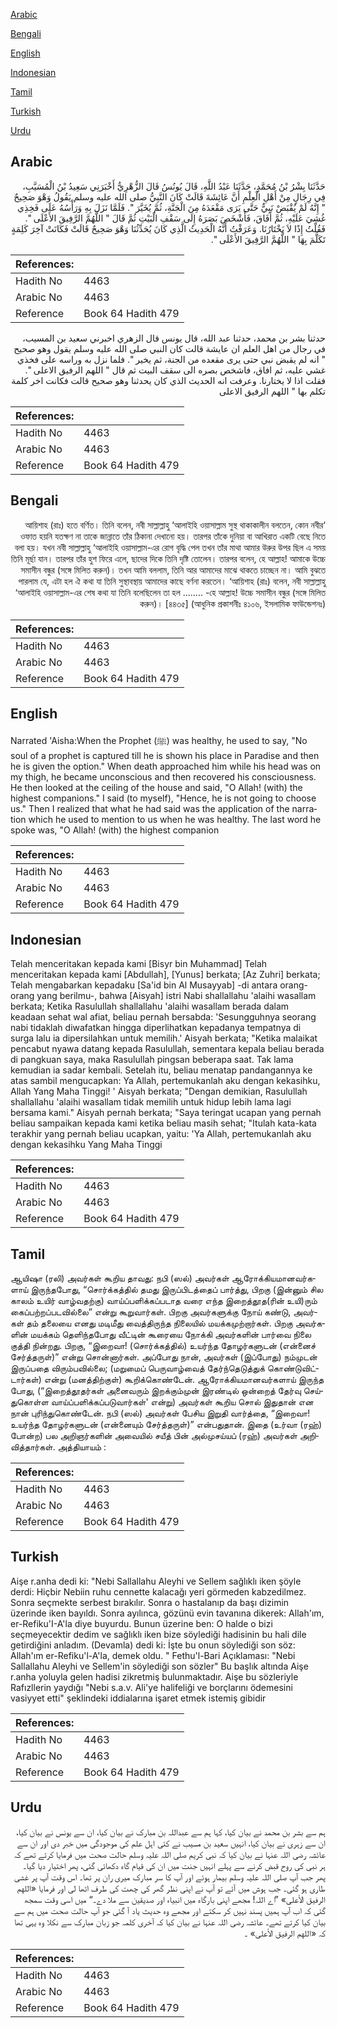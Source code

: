 [Arabic](#arabic)

[Bengali](#bengali)

[English](#english)

[Indonesian](#indonesian)

[Tamil](#tamil)

[Turkish](#turkish)

[Urdu](#urdu)

## Arabic


<div dir="rtl" lang="ar" style={{fontSize:'larger',backgroundColor:'#f8f9fa',padding:20}}>
حَدَّثَنَا بِشْرُ بْنُ مُحَمَّدٍ، حَدَّثَنَا عَبْدُ اللَّهِ، قَالَ يُونُسُ قَالَ الزُّهْرِيُّ أَخْبَرَنِي سَعِيدُ بْنُ الْمُسَيَّبِ، فِي رِجَالٍ مِنْ أَهْلِ الْعِلْمِ أَنَّ عَائِشَةَ قَالَتْ كَانَ النَّبِيُّ صلى الله عليه وسلم يَقُولُ وَهْوَ صَحِيحٌ ‏"‏ إِنَّهُ لَمْ يُقْبَضْ نَبِيٌّ حَتَّى يَرَى مَقْعَدَهُ مِنَ الْجَنَّةِ، ثُمَّ يُخَيَّرَ ‏"‏‏.‏ فَلَمَّا نَزَلَ بِهِ وَرَأْسُهُ عَلَى فَخِذِي غُشِيَ عَلَيْهِ، ثُمَّ أَفَاقَ، فَأَشْخَصَ بَصَرَهُ إِلَى سَقْفِ الْبَيْتِ ثُمَّ قَالَ ‏"‏ اللَّهُمَّ الرَّفِيقَ الأَعْلَى ‏"‏‏.‏ فَقُلْتُ إِذًا لاَ يَخْتَارُنَا‏.‏ وَعَرَفْتُ أَنَّهُ الْحَدِيثُ الَّذِي كَانَ يُحَدِّثُنَا وَهْوَ صَحِيحٌ قَالَتْ فَكَانَتْ آخِرَ كَلِمَةٍ تَكَلَّمَ بِهَا ‏"‏ اللَّهُمَّ الرَّفِيقَ الأَعْلَى ‏"‏‏.‏
</div>
<div style={{backgroundColor:'#f8f9fa',padding:20, marginBottom: 10}}><table> <thead> <tr> <th>References:</th> <th></th> </tr> </thead> <tbody><tr><td>Hadith No</td><td>4463</td></tr><tr><td>Arabic No</td><td>4463</td></tr><tr><td>Reference</td><td>Book 64 Hadith 479</td></tr></tbody></table></div>


<div dir="rtl" lang="ar" style={{fontSize:'larger',backgroundColor:'#f8f9fa',padding:20}}>
حدثنا بشر بن محمد، حدثنا عبد الله، قال يونس قال الزهري اخبرني سعيد بن المسيب، في رجال من اهل العلم ان عايشة قالت كان النبي صلى الله عليه وسلم يقول وهو صحيح " انه لم يقبض نبي حتى يرى مقعده من الجنة، ثم يخير ". فلما نزل به وراسه على فخذي غشي عليه، ثم افاق، فاشخص بصره الى سقف البيت ثم قال " اللهم الرفيق الاعلى ". فقلت اذا لا يختارنا. وعرفت انه الحديث الذي كان يحدثنا وهو صحيح قالت فكانت اخر كلمة تكلم بها " اللهم الرفيق الاعلى
</div>
<div style={{backgroundColor:'#f8f9fa',padding:20, marginBottom: 10}}><table> <thead> <tr> <th>References:</th> <th></th> </tr> </thead> <tbody><tr><td>Hadith No</td><td>4463</td></tr><tr><td>Arabic No</td><td>4463</td></tr><tr><td>Reference</td><td>Book 64 Hadith 479</td></tr></tbody></table></div>

## Bengali


<div dir="rtl" lang="bn" style={{fontSize:'larger',backgroundColor:'#f8f9fa',padding:20}}>
‘আয়িশাহ (রাঃ) হতে বর্ণিত। তিনি বলেন, নবী সাল্লাল্লাহু ‘আলাইহি ওয়াসাল্লাম সুস্থ থাকাকালীন বলতেন, কোন নবীর ওফাত হয়নি যতক্ষণ না তাকে জান্নাতে তাঁর ঠিকানা দেখানো হয়। তারপর তাঁকে দুনিয়া বা আখিরাত একটি বেছে নিতে বলা হয়। যখন নবী সাল্লাল্লাহু ‘আলাইহি ওয়াসাল্লাম-এর রোগ বৃদ্ধি পেল তখন তাঁর মাথা আমার উরুর উপর ছিল এ সময় তিনি মূর্ছা যান। তারপর তাঁর হুশ ফিরে এলে, ছাদের দিকে তিনি দৃষ্টি তোলেন। তারপর বলেন, হে আল্লাহ! আমাকে উচ্চে সমাসীন বন্ধুর (সঙ্গে মিলিত করুন)। তখন আমি বললাম, তিনি আর আমাদের মাঝে থাকতে চাচ্ছেন না। আমি বুঝতে পারলাম যে, এটা হল ঐ কথা যা তিনি সুস্থাবস্থায় আমাদের কাছে বর্ণনা করতেন। ‘আয়িশাহ (রাঃ) বলেন, নবী সাল্লাল্লাহু ‘আলাইহি ওয়াসাল্লাম-এর শেষ কথা যা তিনি বলেছিলেন তা হল ........ -হে আল্লাহ! উচ্চে সমাসীন বন্ধুর (সঙ্গে মিলিত করুন)। [৪৪৩৫] (আধুনিক প্রকাশনীঃ ৪১০৬, ইসলামিক ফাউন্ডেশনঃ)
</div>
<div style={{backgroundColor:'#f8f9fa',padding:20, marginBottom: 10}}><table> <thead> <tr> <th>References:</th> <th></th> </tr> </thead> <tbody><tr><td>Hadith No</td><td>4463</td></tr><tr><td>Arabic No</td><td>4463</td></tr><tr><td>Reference</td><td>Book 64 Hadith 479</td></tr></tbody></table></div>

## English


<div dir="ltr" lang="en" style={{fontSize:'larger',backgroundColor:'#f8f9fa',padding:20}}>
Narrated 'Aisha:When the Prophet (ﷺ) was healthy, he used to say, "No soul of a prophet is captured till he is shown his place in Paradise and then he is given the option." When death approached him while his head was on my thigh, he became unconscious and then recovered his consciousness. He then looked at the ceiling of the house and said, "O Allah! (with) the highest companions." I said (to myself), "Hence, he is not going to choose us." Then I realized that what he had said was the application of the narration which he used to mention to us when he was healthy. The last word he spoke was, "O Allah! (with) the highest companion
</div>
<div style={{backgroundColor:'#f8f9fa',padding:20, marginBottom: 10}}><table> <thead> <tr> <th>References:</th> <th></th> </tr> </thead> <tbody><tr><td>Hadith No</td><td>4463</td></tr><tr><td>Arabic No</td><td>4463</td></tr><tr><td>Reference</td><td>Book 64 Hadith 479</td></tr></tbody></table></div>

## Indonesian


<div dir="ltr" lang="id" style={{fontSize:'larger',backgroundColor:'#f8f9fa',padding:20}}>
Telah menceritakan kepada kami [Bisyr bin Muhammad] Telah menceritakan kepada kami [Abdullah], [Yunus] berkata; [Az Zuhri] berkata; Telah mengabarkan kepadaku [Sa'id bin Al Musayyab] -di antara orang-orang yang berilmu-, bahwa [Aisyah] istri Nabi shallallahu 'alaihi wasallam berkata; Ketika Rasulullah shallallahu 'alaihi wasallam berada dalam keadaan sehat wal afiat, beliau pernah bersabda: 'Sesungguhnya seorang nabi tidaklah diwafatkan hingga diperlihatkan kepadanya tempatnya di surga lalu ia dipersilahkan untuk memilih.' Aisyah berkata; "Ketika malaikat pencabut nyawa datang kepada Rasulullah, sementara kepala beliau berada di pangkuan saya, maka Rasulullah pingsan beberapa saat. Tak lama kemudian ia sadar kembali. Setelah itu, beliau menatap pandangannya ke atas sambil mengucapkan: Ya Allah, pertemukanlah aku dengan kekasihku, Allah Yang Maha Tinggi! ' Aisyah berkata; "Dengan demikian, Rasulullah shallallahu 'alaihi wasallam tidak memilih untuk hidup Iebih lama lagi bersama kami." Aisyah pernah berkata; "Saya teringat ucapan yang pernah beliau sampaikan kepada kami ketika beliau masih sehat; "Itulah kata-kata terakhir yang pernah beliau ucapkan, yaitu: 'Ya Allah, pertemukanlah aku dengan kekasihku Yang Maha Tinggi
</div>
<div style={{backgroundColor:'#f8f9fa',padding:20, marginBottom: 10}}><table> <thead> <tr> <th>References:</th> <th></th> </tr> </thead> <tbody><tr><td>Hadith No</td><td>4463</td></tr><tr><td>Arabic No</td><td>4463</td></tr><tr><td>Reference</td><td>Book 64 Hadith 479</td></tr></tbody></table></div>

## Tamil


<div dir="ltr" lang="ta" style={{fontSize:'larger',backgroundColor:'#f8f9fa',padding:20}}>
ஆயிஷா (ரலி) அவர்கள் கூறிய தாவது: நபி (ஸல்) அவர்கள் ஆரோக்கியமானவர்களாய் இருந்தபோது, “சொர்க்கத்தில் தமது இருப்பிடத்தைப் பார்த்து, பிறகு (இன்னும் சில காலம் உயிர் வாழ்வதற்கு) வாய்ப்பளிக்கப்படாத வரை எந்த இறைத்தூத(ரின் உயி)ரும் கைப்பற்றப்படவில்லை” என்று கூறுவார்கள். பிறகு அவர்களுக்கு நோய் கண்டு, அவர்கள் தம் தலையை எனது மடிமீது வைத்திருந்த நிலையில் மயக்கமுற்றார்கள். பிறகு அவர்களின் மயக்கம் தெளிந்தபோது வீட்டின் கூரையை நோக்கி அவர்களின் பார்வை நிலை குத்தி நின்றது. பிறகு, “இறைவா! (சொர்க்கத்தில்) உயர்ந்த தோழர்களுடன் (என்னைச் சேர்த்தருள்)” என்று சொன்னார்கள். அப்போது நான், அவர்கள் (இப்போது) நம்முடன் இருப்பதை விரும்பவில்லை; (மறுமைப் பெருவாழ்வைத் தேர்ந்தெடுத்துக் கொண்டுவிட்டார்கள்) என்று (மனத்திற்குள்) கூறிக்கொண்டேன். ஆரோக்கியமானவர்களாய் இருந்த போது, (“இறைத்தூதர்கள் அனைவரும் இறக்கும்முன் இரண்டில் ஒன்றைத் தேர்வு செய்துகொள்ள வாய்ப்பளிக்கப்படுவார்கள்' என்று) அவர்கள் கூறிய சொல் இதுதான் என நான் புரிந்துகொண்டேன். நபி (ஸல்) அவர்கள் பேசிய இறுதி வார்த்தை, “இறைவா! உயர்ந்த தோழர்களுடன் (என்னையும் சேர்த்தருள்)” என்பதுதான். இதை (உர்வா (ரஹ்) போன்ற) பல அறிஞர்களின் அவையில் சயீத் பின் அல்முசய்யப் (ரஹ்) அவர்கள் அறிவித்தார்கள். அத்தியாயம் :
</div>
<div style={{backgroundColor:'#f8f9fa',padding:20, marginBottom: 10}}><table> <thead> <tr> <th>References:</th> <th></th> </tr> </thead> <tbody><tr><td>Hadith No</td><td>4463</td></tr><tr><td>Arabic No</td><td>4463</td></tr><tr><td>Reference</td><td>Book 64 Hadith 479</td></tr></tbody></table></div>

## Turkish


<div dir="ltr" lang="tr" style={{fontSize:'larger',backgroundColor:'#f8f9fa',padding:20}}>
Aişe r.anha dedi ki: "Nebi Sallallahu Aleyhi ve Sellem sağlıklı iken şöyle derdi: Hiçbir Nebiin ruhu cennette kalacağı yeri görmeden kabzedilmez. Sonra seçmekte serbest bırakılır. Sonra o hastalanıp da başı dizimin üzerinde iken bayıldı. Sonra ayılınca, gözünü evin tavanına dikerek: Allah'ım, er-Refiku'I-A'la diye buyurdu. Bunun üzerine ben: O halde o bizi seçmeyecektir dedim ve sağlıklı iken bize söylediği hadisinin bu hali dile getirdiğini anladım. (Devamla) dedi ki: İşte bu onun söylediği son söz: Allah'ım er-Refiku'l-A'la, demek oldu. " Fethu'l-Bari Açıklaması: "Nebi Sallallahu Aleyhi ve Sellem'in söylediği son sözler" Bu başlık altında Aişe r.anha yoluyla gelen hadisi zikretmiş bulunmaktadır. Aişe bu sözleriyle Rafızllerin yaydığı "Nebi s.a.v. Ali'ye halifeliği ve borçlarını ödemesini vasiyyet etti" şeklindeki iddialarına işaret etmek istemiş gibidir
</div>
<div style={{backgroundColor:'#f8f9fa',padding:20, marginBottom: 10}}><table> <thead> <tr> <th>References:</th> <th></th> </tr> </thead> <tbody><tr><td>Hadith No</td><td>4463</td></tr><tr><td>Arabic No</td><td>4463</td></tr><tr><td>Reference</td><td>Book 64 Hadith 479</td></tr></tbody></table></div>

## Urdu


<div dir="rtl" lang="ur" style={{fontSize:'larger',backgroundColor:'#f8f9fa',padding:20}}>
ہم سے بشر بن محمد نے بیان کیا، کہا ہم سے عبداللہ بن مبارک نے بیان کیا، ان سے یونس نے بیان کیا، ان سے زہری نے بیان کیا، انہیں سعید بن مسیب نے کئی اہل علم کی موجودگی میں خبر دی اور ان سے عائشہ رضی اللہ عنہا نے بیان کیا کہ نبی کریم صلی اللہ علیہ وسلم حالت صحت میں فرمایا کرتے تھے کہ ہر نبی کی روح قبض کرنے سے پہلے انہیں جنت میں ان کی قیام گاہ دکھائی گئی، پھر اختیار دیا گیا۔ پھر جب آپ صلی اللہ علیہ وسلم بیمار ہوئے اور آپ کا سر مبارک میری ران پر تھا۔ اس وقت آپ پر غشی طاری ہو گئی۔ جب ہوش میں آئے تو آپ نے اپنی نظر گھر کی چھت کی طرف اٹھا لی اور فرمایا «اللهم الرفيق الأعلى» ”اے اللہ! مجھے اپنی بارگاہ میں انبیاء اور صدیقین سے ملا دے۔“ میں اسی وقت سمجھ گئی کہ اب آپ ہمیں پسند نہیں کر سکتے اور مجھے وہ حدیث یاد آ گئی جو آپ حالت صحت میں ہم سے بیان کیا کرتے تھے۔ عائشہ رضی اللہ عنہا نے بیان کیا کہ آخری کلمہ جو زبان مبارک سے نکلا وہ یہی تھا کہ «اللهم الرفيق الأعلى» ۔
</div>
<div style={{backgroundColor:'#f8f9fa',padding:20, marginBottom: 10}}><table> <thead> <tr> <th>References:</th> <th></th> </tr> </thead> <tbody><tr><td>Hadith No</td><td>4463</td></tr><tr><td>Arabic No</td><td>4463</td></tr><tr><td>Reference</td><td>Book 64 Hadith 479</td></tr></tbody></table></div>